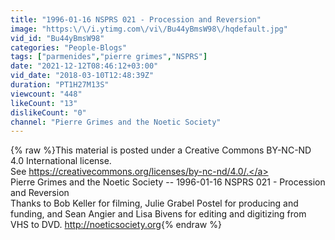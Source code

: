 ```yaml
---
title: "1996-01-16 NSPRS 021 - Procession and Reversion"
image: "https:\/\/i.ytimg.com\/vi\/Bu44yBmsW98\/hqdefault.jpg"
vid_id: "Bu44yBmsW98"
categories: "People-Blogs"
tags: ["parmenides","pierre grimes","NSPRS"]
date: "2021-12-12T08:46:12+03:00"
vid_date: "2018-03-10T12:48:39Z"
duration: "PT1H27M13S"
viewcount: "448"
likeCount: "13"
dislikeCount: "0"
channel: "Pierre Grimes and the Noetic Society"
---
```

{% raw %}This material is posted under a Creative Commons BY-NC-ND 4.0 International license. <br />See <a rel="nofollow" target="blank" href="https://creativecommons.org/licenses/by-nc-nd/4.0/.">https://creativecommons.org/licenses/by-nc-nd/4.0/.</a><br /> Pierre Grimes and the Noetic Society -- 1996-01-16 NSPRS 021 - Procession and Reversion<br />Thanks to Bob Keller for filming, Julie Grabel Postel for producing and funding, and Sean Angier and Lisa Bivens for editing and digitizing from VHS to DVD. <a rel="nofollow" target="blank" href="http://noeticsociety.org">http://noeticsociety.org</a>{% endraw %}
